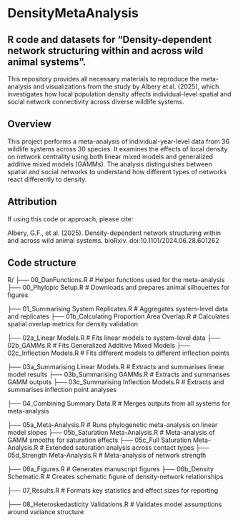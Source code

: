 # DensityMetaAnalysis

## R code and datasets for “Density-dependent network structuring within and across wild animal systems”.

This repository provides all necessary materials to reproduce the meta-analysis and visualizations from the study by Albery et al. (2025), which investigates how local population density affects individual-level spatial and social network connectivity across diverse wildlife systems.

## Overview
This project performs a meta-analysis of individual-year-level data from 36 wildlife systems across 30 species. It examines the effects of local density on network centrality using both linear mixed models and generalized additive mixed models (GAMMs). The analysis distinguishes between spatial and social networks to understand how different types of networks react differently to density.

## Attribution
If using this code or approach, please cite:

Albery, G.F., et al. (2025). Density-dependent network structuring within and across wild animal systems. bioRxiv. doi:10.1101/2024.06.28.601262


## Code structure

R/
├── 00_DanFunctions.R                     # Helper functions used for the meta-analysis
├── 00_Phylopic Setup.R                   # Downloads and prepares animal silhouettes for figures

├── 01_Summarising System Replicates.R   # Aggregates system-level data and replicates
├── 01b_Calculating Proportion Area Overlap.R   # Calculates spatial overlap metrics for density validation

├── 02a_Linear Models.R                   # Fits linear models to system-level data
├── 02b_GAMMs.R                           # Fits Generalized Additive Mixed Models
├── 02c_Inflection Models.R               # Fits different models to different inflection points

├── 03a_Summarising Linear Models.R      # Extracts and summarises linear model results
├── 03b_Summarising GAMMs.R              # Extracts and summarises GAMM outputs
├── 03c_Summarising Inflection Models.R  # Extracts and summarises inflection point analyses

├── 04_Combining Summary Data.R          # Merges outputs from all systems for meta-analysis

├── 05a_Meta-Analysis.R                  # Runs phylogenetic meta-analysis on linear model slopes
├── 05b_Saturation Meta-Analysis.R       # Meta-analysis of GAMM smooths for saturation effects
├── 05c_Full Saturation Meta-Analysis.R  # Extended saturation analysis across contact types
├── 05d_Strength Meta-Analysis.R         # Meta-analysis of network strength

├── 06a_Figures.R                        # Generates manuscript figures
├── 06b_Density Schematic.R              # Creates schematic figure of density-network relationships

├── 07_Results.R                         # Formats key statistics and effect sizes for reporting

├── 08_Heteroskedasticity Validations.R # Validates model assumptions around variance structure
